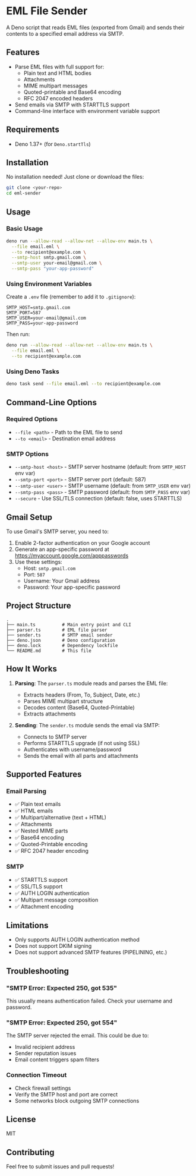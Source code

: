 # EML File Sender

A Deno script that reads EML files (exported from Gmail) and sends their contents to a specified email address via SMTP.

## Features

- Parse EML files with full support for:
  - Plain text and HTML bodies
  - Attachments
  - MIME multipart messages
  - Quoted-printable and Base64 encoding
  - RFC 2047 encoded headers
- Send emails via SMTP with STARTTLS support
- Command-line interface with environment variable support

## Requirements

- Deno 1.37+ (for `Deno.startTls`)

## Installation

No installation needed! Just clone or download the files:

```bash
git clone <your-repo>
cd eml-sender
```

## Usage

### Basic Usage

```bash
deno run --allow-read --allow-net --allow-env main.ts \
  --file email.eml \
  --to recipient@example.com \
  --smtp-host smtp.gmail.com \
  --smtp-user your-email@gmail.com \
  --smtp-pass "your-app-password"
```

### Using Environment Variables

Create a `.env` file (remember to add it to `.gitignore`):

```env
SMTP_HOST=smtp.gmail.com
SMTP_PORT=587
SMTP_USER=your-email@gmail.com
SMTP_PASS=your-app-password
```

Then run:

```bash
deno run --allow-read --allow-net --allow-env main.ts \
  --file email.eml \
  --to recipient@example.com
```

### Using Deno Tasks

```bash
deno task send --file email.eml --to recipient@example.com
```

## Command-Line Options

### Required Options

- `--file <path>` - Path to the EML file to send
- `--to <email>` - Destination email address

### SMTP Options

- `--smtp-host <host>` - SMTP server hostname (default: from `SMTP_HOST` env var)
- `--smtp-port <port>` - SMTP server port (default: 587)
- `--smtp-user <user>` - SMTP username (default: from `SMTP_USER` env var)
- `--smtp-pass <pass>` - SMTP password (default: from `SMTP_PASS` env var)
- `--secure` - Use SSL/TLS connection (default: false, uses STARTTLS)

## Gmail Setup

To use Gmail's SMTP server, you need to:

1. Enable 2-factor authentication on your Google account
2. Generate an app-specific password at https://myaccount.google.com/apppasswords
3. Use these settings:
   - Host: `smtp.gmail.com`
   - Port: `587`
   - Username: Your Gmail address
   - Password: Your app-specific password

## Project Structure

```
.
├── main.ts          # Main entry point and CLI
├── parser.ts        # EML file parser
├── sender.ts        # SMTP email sender
├── deno.json        # Deno configuration
├── deno.lock        # Dependency lockfile
└── README.md        # This file
```

## How It Works

1. **Parsing**: The `parser.ts` module reads and parses the EML file:
   - Extracts headers (From, To, Subject, Date, etc.)
   - Parses MIME multipart structure
   - Decodes content (Base64, Quoted-Printable)
   - Extracts attachments

2. **Sending**: The `sender.ts` module sends the email via SMTP:
   - Connects to SMTP server
   - Performs STARTTLS upgrade (if not using SSL)
   - Authenticates with username/password
   - Sends the email with all parts and attachments

## Supported Features

### Email Parsing
- ✅ Plain text emails
- ✅ HTML emails
- ✅ Multipart/alternative (text + HTML)
- ✅ Attachments
- ✅ Nested MIME parts
- ✅ Base64 encoding
- ✅ Quoted-Printable encoding
- ✅ RFC 2047 header encoding

### SMTP
- ✅ STARTTLS support
- ✅ SSL/TLS support
- ✅ AUTH LOGIN authentication
- ✅ Multipart message composition
- ✅ Attachment encoding

## Limitations

- Only supports AUTH LOGIN authentication method
- Does not support DKIM signing
- Does not support advanced SMTP features (PIPELINING, etc.)

## Troubleshooting

### "SMTP Error: Expected 250, got 535"
This usually means authentication failed. Check your username and password.

### "SMTP Error: Expected 250, got 554"
The SMTP server rejected the email. This could be due to:
- Invalid recipient address
- Sender reputation issues
- Email content triggers spam filters

### Connection Timeout
- Check firewall settings
- Verify the SMTP host and port are correct
- Some networks block outgoing SMTP connections

## License

MIT

## Contributing

Feel free to submit issues and pull requests!
